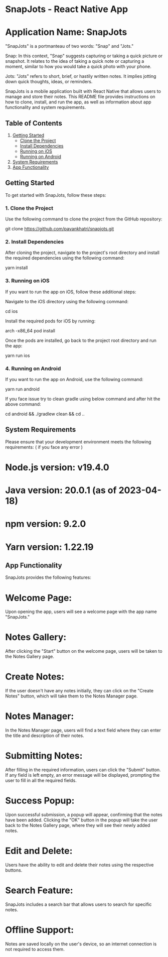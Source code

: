 # SnapJots - React Native App

# Application Name: SnapJots 

"SnapJots" is a portmanteau of two words: "Snap" and "Jots."

Snap: In this context, "Snap" suggests capturing or taking a quick picture or snapshot. It relates to the idea of taking a quick note or capturing a moment, similar to how you would take a quick photo with your phone. 

Jots: "Jots" refers to short, brief, or hastily written notes. It implies jotting down quick thoughts, ideas, or reminders. 

SnapJots is a mobile application built with React Native that allows users to manage and store their notes. This README file provides instructions on how to clone, install, and run the app, as well as information about app functionality and system requirements.


## Table of Contents
1. [Getting Started](#getting-started)
    - [Clone the Project](#1-clone-the-project)
    - [Install Dependencies](#2-install-dependencies)
    - [Running on iOS](#3-running-on-ios)
    - [Running on Android](#4-running-on-android)
2. [System Requirements](#system-requirements)
3. [App Functionality](#app-functionality)

## Getting Started

To get started with SnapJots, follow these steps:

### 1. Clone the Project

Use the following command to clone the project from the GitHub repository:

git clone https://github.com/pavankhatri/snapjots.git 

### 2. Install Dependencies

After cloning the project, navigate to the project's root directory and install the required dependencies using the following command:

yarn install

### 3. Running on iOS

If you want to run the app on iOS, follow these additional steps:

Navigate to the iOS directory using the following command:

cd ios 

Install the required pods for iOS by running:

arch -x86_64 pod install

Once the pods are installed, go back to the project root directory and run the app:

yarn run ios

### 4. Running on Android

If you want to run the app on Android, use the following command:

yarn run android

If you face issue try to clean gradle using below command and after hit the above command:

cd android && ./gradlew clean && cd ..

## System Requirements

Please ensure that your development environment meets the following requirements: ( if you face any error )

# Node.js version: v19.4.0
# Java version: 20.0.1 (as of 2023-04-18)
# npm version: 9.2.0
# Yarn version: 1.22.19

## App Functionality

SnapJots provides the following features:

# Welcome Page: 
Upon opening the app, users will see a welcome page with the app name "SnapJots."

# Notes Gallery: 
After clicking the "Start" button on the welcome page, users will be taken to the Notes Gallery page.

# Create Notes: 
If the user doesn't have any notes initially, they can click on the "Create Notes" button, which will take them to the Notes Manager page.

# Notes Manager: 
In the Notes Manager page, users will find a text field where they can enter the title and description of their notes.

# Submitting Notes: 
After filling in the required information, users can click the "Submit" button. If any field is left empty, an error message will be displayed, prompting the user to fill in all the required fields.

# Success Popup: 
Upon successful submission, a popup will appear, confirming that the notes have been added. Clicking the "OK" button in the popup will take the user back to the Notes Gallery page, where they will see their newly added notes.

# Edit and Delete: 
Users have the ability to edit and delete their notes using the respective buttons.

# Search Feature: 
SnapJots includes a search bar that allows users to search for specific notes.

# Offline Support: 
Notes are saved locally on the user's device, so an internet connection is not required to access them.





















